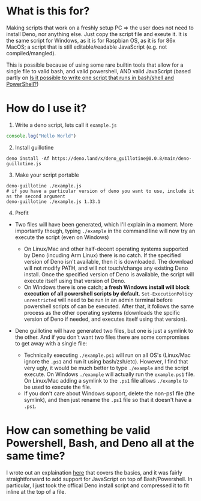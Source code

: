 # What is this for?

Making scripts that work on a freshly setup PC => the user does not need to install Deno, nor anything else. Just copy the script file and exeute it. It is the same script for Windows, as it is for Raspbian OS, as it is for 86x MacOS; a script that is still editable/readable JavaScript (e.g. not compiled/mangled).

This is possible because of using some rare builtin tools that allow for a single file to valid bash, and valid powershell, AND valid JavaScript (based partly on [Is it possible to write one script that runs in bash/shell and PowerShell?](https://stackoverflow.com/questions/39421131/is-it-possible-to-write-one-script-that-runs-in-bash-shell-and-powershell))

# How do I use it?

1. Write a deno script, lets call it `example.js`<br>
```js
console.log("Hello World")
```

2. Install guillotine<br>
```shell
deno install -Af https://deno.land/x/deno_guillotine@0.0.8/main/deno-guillotine.js
```

3. Make your script portable<br>
```shell
deno-guillotine ./example.js
# if you have a particular version of deno you want to use, include it as the second argument
deno-guillotine ./example.js 1.33.1
```

4. Profit<br>
- Two files will have been generated, which I'll explain in a moment. More importantly though, typing `./example` in the command line will now try an execute the script (even on Windows)
  - On Linux/Mac and other half-decent operating systems supported by Deno (incuding Arm Linux) there is no catch. If the specified version of Deno isn't available, then it is downloaded. The download will not modify PATH, and will not touch/change any existing Deno install. Once the specified version of Deno is available, the script will execute itself using that version of Deno.
  - On Windows there is one catch; **a fresh Windows install will block execution of all powershell scripts by default**. `Set-ExecutionPolicy unrestricted` will need to be run in an admin terminal before powershell scripts of can be executed. After that, it follows the same process as the other operating systems (downloads the spcific version of Deno if needed, and executes itself using that version).

- Deno guillotine will have generated two files, but one is just a symlink to the other. And if you don't want two files there are some compromises to get away with a single file:
  - Technically executing `./example.ps1` will run on all OS's (Linux/Mac ignore the `.ps1` and run it using bash/zsh/etc). However, I find that very ugly, it would be much better to type `./example` and the script execute. On Windows `./example` will actually run the `example.ps1` file. On Linux/Mac adding a symlink to the `.ps1` file allows `./example` to be used to execute the file.
  - If you don't care about Windows supoort, delete the non-ps1 file (the symlink), and then just rename the `.ps1` file so that it doesn't have a `.ps1`.


# How can something be valid Powershell, Bash, and Deno all at the same time?

I wrote out an explaination [here](https://stackoverflow.com/questions/39421131/is-it-possible-to-write-one-script-that-runs-in-bash-shell-and-powershell/67292076#67292076) that covers the basics, and it was fairly straightforward to add support for JavaScript on top of Bash/Powershell. In particular, I just took the offical Deno install script and compressed it to fit inline at the top of a file.
